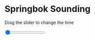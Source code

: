 <h1>Springbok Sounding</h1>
<p>Drag the slider to change the time</p>

<div class="slidecontainer">
<input oninput='setImage(this)' class="slider" type="range" min="0" max="7" value="0" step="1" />
<img id='img'/>
</div>

<script>
var img = document.getElementById('img');
var img_array = ['/assets/images/skwt/skd_spr_wrfout_d01_2020-06-20_12:00:00.png',
'/assets/images/skwt/skd_spr_wrfout_d01_2020-06-20_18:00:00.png',
'/assets/images/skwt/skd_spr_wrfout_d01_2020-06-21_00:00:00.png',
'/assets/images/skwt/skd_spr_wrfout_d01_2020-06-21_06:00:00.png',
'/assets/images/skwt/skd_spr_wrfout_d01_2020-06-21_12:00:00.png',
'/assets/images/skwt/skd_spr_wrfout_d01_2020-06-21_18:00:00.png',
'/assets/images/skwt/skd_spr_wrfout_d01_2020-06-22_00:00:00.png',];
function setImage(obj)
{
        var value = obj.value;
        img.src = img_array[value];

}
</script>
